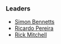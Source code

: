 ### Leaders
* [Simon Bennetts](mailto://psiinon@gmail.com)
* [Ricardo Pereira](mailto://ricardo.pereira@owasp.org)
* [Rick Mitchell](mailto://rick.mitchell@owasp.org)
